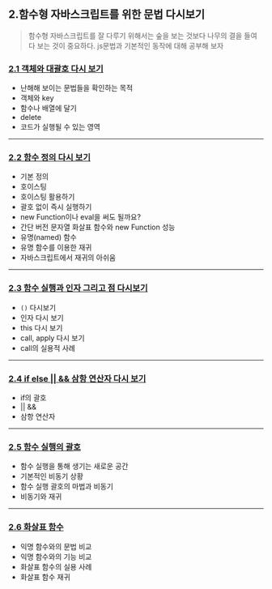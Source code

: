 ## 2.함수형 자바스크립트를 위한 문법 다시보기

> 함수형 자바스크립트를 잘 다루기 위해서는 숲을 보는 것보다 나무의 결을 들여다 보는 것이 중요하다. js문법과 기본적인 동작에 대해 공부해 보자

### [2.1 객체와 대괄호 다시 보기](./2-1.md)

- 난해해 보이는 문법들을 확인하는 목적
- 객체와 key
- 함수나 배열에 달기
- delete
- 코드가 실행될 수 있는 영역

----

### [2.2 함수 정의 다시 보기](./2-2.md)

- 기본 정의
- 호이스팅
- 호이스팅 활용하기
- 괄호 없이 즉시 실행하기
- new Function이나 eval을 써도 될까요?
- 간단 버전 문자열 화살표 함수와 new Function 성능
- 유명(named) 함수
- 유명 함수를 이용한 재귀
- 자바스크립트에서 재귀의 아쉬움

---

### [2.3 함수 실행과 인자 그리고 점 다시보기](./2-3.md)

- `()` 다시보기
- 인자 다시 보기
- this 다시 보기
- call, apply 다시 보기
- call의 실용적 사례

---

### [2.4 if else || && 삼항 연산자 다시 보기](./2-4.md)

- if의 괄호
- || &&
- 삼항 연산자

----

### [2.5 함수 실행의 괄호](./2-5.md)

- 함수 실행을 통해 생기는 새로운 공간
- 기본적인 비동기 상황
- 함수 실행 괄호의 마법과 비동기
- 비동기와 재귀

----

### [2.6 화살표 함수](./2-6.md)

- 익명 함수와의 문법 비교
- 익명 함수와의 기능 비교
- 화살표 함수의 실용 사례
- 화살표 함수 재귀

